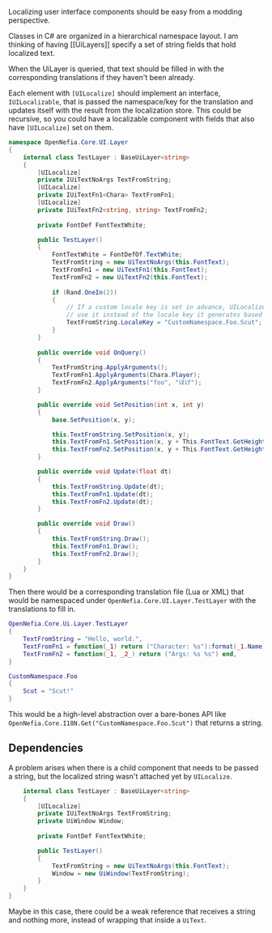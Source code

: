 Localizing user interface components should be easy from a modding perspective.

Classes in C# are organized in a hierarchical namespace layout. I am thinking of having [[UiLayers]] specify a set of string fields that hold localized text.

When the UiLayer is queried, that text should be filled in with the corresponding translations if they haven't been already.

Each element with `[UILocalize]` should implement an interface, `IUILocalizable`, that is passed the namespace/key for the translation and updates itself with the result from the localization store. This could be recursive, so you could have a localizable component with fields that also have `[UILocalize]` set on them.

```csharp
namespace OpenNefia.Core.UI.Layer
{
    internal class TestLayer : BaseUiLayer<string>
    {
        [UILocalize]
        private IUiTextNoArgs TextFromString;
        [UILocalize]
        private IUiTextFn1<Chara> TextFromFn1;
        [UILocalize]
        private IUiTextFn2<string, string> TextFromFn2;
        
        private FontDef FontTextWhite;

        public TestLayer()
        {
            FontTextWhite = FontDefOf.TextWhite;
            TextFromString = new UiTextNoArgs(this.FontText);
            TextFromFn1 = new UiTextFn1(this.FontText);
            TextFromFn2 = new UiTextFn2(this.FontText);
            
            if (Rand.OneIn(2)) 
            {
                // If a custom locale key is set in advance, UILocalize will
                // use it instead of the locale key it generates based on reflection.
                TextFromString.LocaleKey = "CustomNamespace.Foo.Scut";
            }
        }
        
        public override void OnQuery() 
        {
            TextFromString.ApplyArguments();
            TextFromFn1.ApplyArguments(Chara.Player);
            TextFromFn2.ApplyArguments("foo", "ほげ");
        }

        public override void SetPosition(int x, int y)
        {
            base.SetPosition(x, y);

            this.TextFromString.SetPosition(x, y);
            this.TextFromFn1.SetPosition(x, y + This.FontText.GetHeight());
            this.TextFromFn2.SetPosition(x, y + This.FontText.GetHeight() * 2);
        }

        public override void Update(float dt)
        {
            this.TextFromString.Update(dt);
            this.TextFromFn1.Update(dt);
            this.TextFromFn2.Update(dt);
        }

        public override void Draw()
        {
            this.TextFromString.Draw();
            this.TextFromFn1.Draw();
            this.TextFromFn2.Draw();
        }
    }
}
```

Then there would be a corresponding translation file (Lua or XML) that would be namespaced under `OpenNefia.Core.UI.Layer.TestLayer` with the translations to fill in.

```lua
OpenNefia.Core.Ui.Layer.TestLayer
{
    TextFromString = "Hello, world.",
    TextFromFn1 = function(_1) return ("Character: %s"):format(_1.Name) _end,
    TextFromFn2 = function(_1, _2_) return ("Args: %s %s") end,
}

CustomNamespace.Foo
{
    Scut = "Scut!"
}
```

This would be a high-level abstraction over a bare-bones API like `OpenNefia.Core.I18N.Get("CustomNamespace.Foo.Scut")` that returns a string.

## Dependencies

A problem arises when there is a child component that needs to be passed a string, but the localized string wasn't attached yet by `UILocalize`.

```csharp
    internal class TestLayer : BaseUiLayer<string>
    {
        [UILocalize]
        private IUiTextNoArgs TextFromString;
		private UiWindow Window;
        
        private FontDef FontTextWhite;

        public TestLayer()
        {
            TextFromString = new UiTextNoArgs(this.FontText);
			Window = new UiWindow(TextFromString);
		}
	}
}
```

Maybe in this case, there could be a weak reference that receives a string and nothing more, instead of wrapping that inside a `UiText`.
